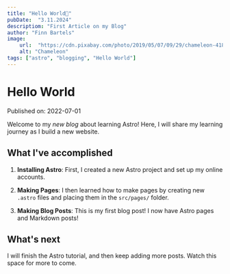```yaml
---
title: "Hello World👋"
pubDate:  "3.11.2024"
descriptiom: "First Article on my Blog"
author: "Finn Bartels"
image: 
    url:  "https://cdn.pixabay.com/photo/2019/05/07/09/29/chameleon-4185364_960_720.jpg"
    alt: "Chameleon"
tags: ["astro", "blogging", "Hello World"]
---
```

# Hello World

Published on: 2022-07-01

Welcome to my _new blog_ about learning Astro! Here, I will share my learning journey as I build a new website.

## What I've accomplished

1. **Installing Astro**: First, I created a new Astro project and set up my online accounts.

2. **Making Pages**: I then learned how to make pages by creating new `.astro` files and placing them in the `src/pages/` folder.

3. **Making Blog Posts**: This is my first blog post! I now have Astro pages and Markdown posts!

## What's next

I will finish the Astro tutorial, and then keep adding more posts. Watch this space for more to come.